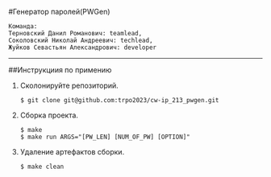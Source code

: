 #Генератор паролей(PWGen)
```    
Команда:
Терновский Данил Романович: teamlead,
Соколовский Николай Андреевич: techlead,
Жуйков Севастьян Александрович: developer
```
---
##Инструкциия по примению
1. Сколонируйте репозиторий.
    ```
    $ git clone git@github.com:trpo2023/cw-ip_213_pwgen.git
    ```
2. Сборка проекта.
    ```
    $ make
    $ make run ARGS="[PW_LEN] [NUM_OF_PW] [OPTION]"
    ```
3. Удаление артефактов сборки.
    ```
    $ make clean
    ```